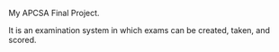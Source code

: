 My APCSA Final Project.

It is an examination system in which exams can be created, taken, and scored.
